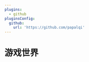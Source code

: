 ```yaml
---
plugins:
  - github
pluginsConfig:
  github:
    url: 'https://github.com/papalqi'
---
```


# 游戏世界



